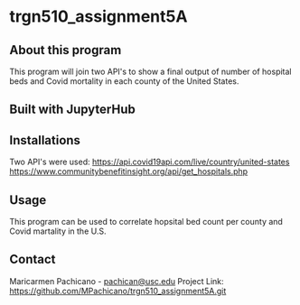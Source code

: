 # trgn510_assignment5A

## About this program
This program will join two API's to show a final output of number of hospital beds and Covid mortality in each county of the United States.

## Built with JupyterHub

## Installations
Two API's were used: https://api.covid19api.com/live/country/united-states
                     https://www.communitybenefitinsight.org/api/get_hospitals.php
                     
## Usage
This program can be used to correlate hopsital bed count per county and Covid martality in the U.S.

## Contact
Maricarmen Pachicano - pachican@usc.edu
Project Link: https://github.com/MPachicano/trgn510_assignment5A.git
